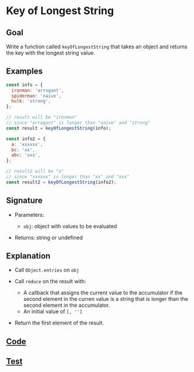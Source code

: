 # Key of Longest String

## Goal

Write a function called `keyOfLongestString` that takes an object and returns the key with the longest string value.

## Examples

```js
const info = {
  ironman: 'arrogant',
  spiderman: 'naive',
  hulk: 'strong',
};

// result will be "ironman"
// since "arrogant" is longer than "naive" and "strong"
const result = keyOfLongestString(info);

const info2 = {
  a: 'xxxxxx',
  bc: 'xx',
  abc: 'xxx',
};

// result2 will be "a"
// since "xxxxxx" is longer than "xx" and "xxx"
const result2 = keyOfLongestString(info2);
```

## Signature

- Parameters:

  - `obj`: object with values to be evaluated

- Returns: string or undefined

## Explanation

- Call `Object.entries` on `obj`
- Call `reduce` on the result with:

  - A callback that assigns the current value to the accumulator if the second element in the curren value is a string that is longer than the second element in the accumulator.
  - An initial value of `[, '']`

- Return the first element of the result.

## [Code](index.js)

## [Test](index.test.js)
